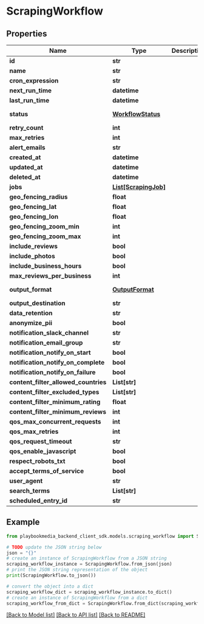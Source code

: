 # ScrapingWorkflow


## Properties

Name | Type | Description | Notes
------------ | ------------- | ------------- | -------------
**id** | **str** |  | [optional] 
**name** | **str** |  | [optional] 
**cron_expression** | **str** |  | [optional] 
**next_run_time** | **datetime** |  | [optional] 
**last_run_time** | **datetime** |  | [optional] 
**status** | [**WorkflowStatus**](WorkflowStatus.md) |  | [optional] [default to WorkflowStatus.UNSPECIFIED]
**retry_count** | **int** |  | [optional] 
**max_retries** | **int** |  | [optional] 
**alert_emails** | **str** |  | [optional] 
**created_at** | **datetime** |  | [optional] 
**updated_at** | **datetime** |  | [optional] 
**deleted_at** | **datetime** |  | [optional] 
**jobs** | [**List[ScrapingJob]**](ScrapingJob.md) |  | [optional] 
**geo_fencing_radius** | **float** |  | [optional] 
**geo_fencing_lat** | **float** |  | [optional] 
**geo_fencing_lon** | **float** |  | [optional] 
**geo_fencing_zoom_min** | **int** |  | [optional] 
**geo_fencing_zoom_max** | **int** |  | [optional] 
**include_reviews** | **bool** |  | [optional] 
**include_photos** | **bool** |  | [optional] 
**include_business_hours** | **bool** |  | [optional] 
**max_reviews_per_business** | **int** |  | [optional] 
**output_format** | [**OutputFormat**](OutputFormat.md) |  | [optional] [default to OutputFormat.UNSPECIFIED]
**output_destination** | **str** |  | [optional] 
**data_retention** | **str** |  | [optional] 
**anonymize_pii** | **bool** |  | [optional] 
**notification_slack_channel** | **str** |  | [optional] 
**notification_email_group** | **str** |  | [optional] 
**notification_notify_on_start** | **bool** |  | [optional] 
**notification_notify_on_complete** | **bool** |  | [optional] 
**notification_notify_on_failure** | **bool** |  | [optional] 
**content_filter_allowed_countries** | **List[str]** |  | [optional] 
**content_filter_excluded_types** | **List[str]** |  | [optional] 
**content_filter_minimum_rating** | **float** |  | [optional] 
**content_filter_minimum_reviews** | **int** |  | [optional] 
**qos_max_concurrent_requests** | **int** |  | [optional] 
**qos_max_retries** | **int** |  | [optional] 
**qos_request_timeout** | **str** |  | [optional] 
**qos_enable_javascript** | **bool** |  | [optional] 
**respect_robots_txt** | **bool** |  | [optional] 
**accept_terms_of_service** | **bool** |  | [optional] 
**user_agent** | **str** |  | [optional] 
**search_terms** | **List[str]** |  | [optional] 
**scheduled_entry_id** | **str** |  | [optional] 

## Example

```python
from playbookmedia_backend_client_sdk.models.scraping_workflow import ScrapingWorkflow

# TODO update the JSON string below
json = "{}"
# create an instance of ScrapingWorkflow from a JSON string
scraping_workflow_instance = ScrapingWorkflow.from_json(json)
# print the JSON string representation of the object
print(ScrapingWorkflow.to_json())

# convert the object into a dict
scraping_workflow_dict = scraping_workflow_instance.to_dict()
# create an instance of ScrapingWorkflow from a dict
scraping_workflow_from_dict = ScrapingWorkflow.from_dict(scraping_workflow_dict)
```
[[Back to Model list]](../README.md#documentation-for-models) [[Back to API list]](../README.md#documentation-for-api-endpoints) [[Back to README]](../README.md)


